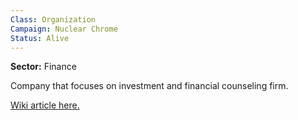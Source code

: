 ```yaml
---
Class: Organization
Campaign: Nuclear Chrome
Status: Alive
---
```

**Sector:** Finance

Company that focuses on investment and financial counseling firm.

[Wiki article here.](https://cyberpunk.fandom.com/wiki/Asukaga_%26_Finch)